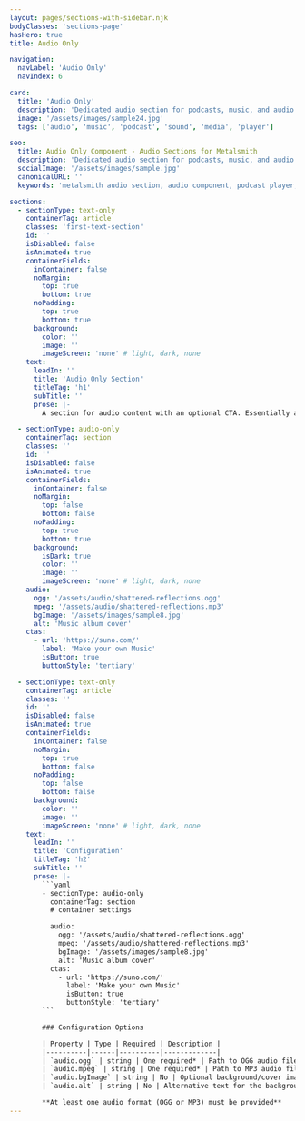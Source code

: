 ```yaml
---
layout: pages/sections-with-sidebar.njk
bodyClasses: 'sections-page'
hasHero: true
title: Audio Only

navigation:
  navLabel: 'Audio Only'
  navIndex: 6

card:
  title: 'Audio Only'
  description: 'Dedicated audio section for podcasts, music, and audio content with optional background images.'
  image: '/assets/images/sample24.jpg'
  tags: ['audio', 'music', 'podcast', 'sound', 'media', 'player']

seo:
  title: Audio Only Component - Audio Sections for Metalsmith
  description: 'Dedicated audio section for podcasts, music, and audio content with optional background images. Perfect for audio-focused content in Metalsmith static sites.'
  socialImage: '/assets/images/sample.jpg'
  canonicalURL: ''
  keywords: 'metalsmith audio section, audio component, podcast player, music section, audio-only layout, media section, audio content'

sections:
  - sectionType: text-only
    containerTag: article
    classes: 'first-text-section'
    id: ''
    isDisabled: false
    isAnimated: true
    containerFields:
      inContainer: false
      noMargin:
        top: true
        bottom: true
      noPadding:
        top: true
        bottom: true
      background:
        color: ''
        image: ''
        imageScreen: 'none' # light, dark, none
    text:
      leadIn: ''
      title: 'Audio Only Section'
      titleTag: 'h1'
      subTitle: ''
      prose: |-
        A section for audio content with an optional CTA. Essentially a section wrapper for the audio partial.

  - sectionType: audio-only
    containerTag: section
    classes: ''
    id: ''
    isDisabled: false
    isAnimated: true
    containerFields:
      inContainer: false
      noMargin:
        top: false
        bottom: false
      noPadding:
        top: true
        bottom: true
      background:
        isDark: true
        color: ''
        image: ''
        imageScreen: 'none' # light, dark, none
    audio:
      ogg: '/assets/audio/shattered-reflections.ogg'
      mpeg: '/assets/audio/shattered-reflections.mp3'
      bgImage: '/assets/images/sample8.jpg'
      alt: 'Music album cover'
    ctas:
      - url: 'https://suno.com/'
        label: 'Make your own Music'
        isButton: true
        buttonStyle: 'tertiary'

  - sectionType: text-only
    containerTag: article
    classes: ''
    id: ''
    isDisabled: false
    isAnimated: true
    containerFields:
      inContainer: false
      noMargin:
        top: true
        bottom: false
      noPadding:
        top: false
        bottom: false
      background:
        color: ''
        image: ''
        imageScreen: 'none' # light, dark, none
    text:
      leadIn: ''
      title: 'Configuration'
      titleTag: 'h2'
      subTitle: ''
      prose: |-
        ```yaml
        - sectionType: audio-only
          containerTag: section
          # container settings

          audio:
            ogg: '/assets/audio/shattered-reflections.ogg'
            mpeg: '/assets/audio/shattered-reflections.mp3'
            bgImage: '/assets/images/sample8.jpg'
            alt: 'Music album cover'
          ctas:
            - url: 'https://suno.com/'
              label: 'Make your own Music'
              isButton: true
              buttonStyle: 'tertiary'
        ```

        ### Configuration Options

        | Property | Type | Required | Description |
        |----------|------|----------|-------------|
        | `audio.ogg` | string | One required* | Path to OGG audio file (recommended for quality) |
        | `audio.mpeg` | string | One required* | Path to MP3 audio file (widely supported) |
        | `audio.bgImage` | string | No | Optional background/cover image path |
        | `audio.alt` | string | No | Alternative text for the background image |

        **At least one audio format (OGG or MP3) must be provided**
---
```

